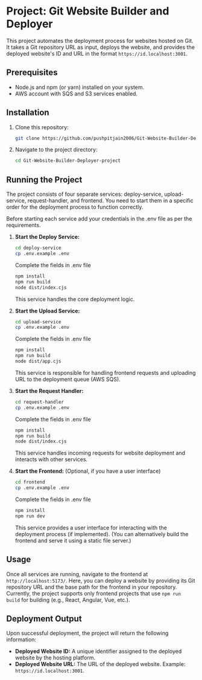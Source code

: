# Project: Git Website Builder and Deployer

This project automates the deployment process for websites hosted on Git. It takes a Git repository URL as input, deploys the website, and provides the deployed website's ID and URL in the format `https://id.localhost:3001`.

## Prerequisites

- Node.js and npm (or yarn) installed on your system.
- AWS account with SQS and S3 services enabled.

## Installation

1. Clone this repository:

   ```bash
   git clone https://github.com/pushpitjain2006/Git-Website-Builder-Deployer-project.git
   ```

2. Navigate to the project directory:

   ```bash
   cd Git-Website-Builder-Deployer-project
   ```

## Running the Project

The project consists of four separate services: deploy-service, upload-service, request-handler, and frontend. You need to start them in a specific order for the deployment process to function correctly.

Before starting each service add your credentials in the .env file as per the requirements.

1. **Start the Deploy Service:**

   ```bash
   cd deploy-service
   cp .env.example .env
   ```
   Complete the fields in .env file
   ```bash
   npm install
   npm run build
   node dist/index.cjs
   ```

   This service handles the core deployment logic.

2. **Start the Upload Service:**

   ```bash
   cd upload-service
   cp .env.example .env
   ```
   Complete the fields in .env file
   ```bash
   npm install
   npm run build
   node dist/app.cjs
   ```

   This service is responsible for handling frontend requests and uploading URL to the deployment queue (AWS SQS).

3. **Start the Request Handler:**

   ```bash
   cd request-handler
   cp .env.example .env
   ```
   Complete the fields in .env file
   ```bash
   npm install
   npm run build
   node dist/index.cjs
   ```

   This service handles incoming requests for website deployment and interacts with other services.

4. **Start the Frontend:** (Optional, if you have a user interface)

   ```bash
   cd frontend
   cp .env.example .env
   ```
   Complete the fields in .env file
   ```bash
   npm install
   npm run dev
   ```

   This service provides a user interface for interacting with the deployment process (if implemented).
   (You can alternatively build the frontend and serve it using a static file server.)

## Usage

Once all services are running, navigate to the frontend at `http://localhost:5173/`. Here, you can deploy a website by providing its Git repository URL and the base path for the frontend in your repository. Currently, the project supports only frontend projects that use ```npm run build``` for building (e.g., React, Angular, Vue, etc.).

## Deployment Output

Upon successful deployment, the project will return the following information:

- **Deployed Website ID:** A unique identifier assigned to the deployed website by the hosting platform.
- **Deployed Website URL:** The URL of the deployed website. Example: `https://id.localhost:3001`.
